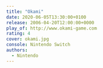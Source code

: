 ```yaml
---
title: "Okami"
date: 2020-06-05T13:30:00+0100
release: 2006-04-20T12:00:00+0000
play_of: http://www.okami-game.com
rating: 4
cover: okami.jpg
console: Nintendo Switch
authors:
  - Nintendo
---
```

